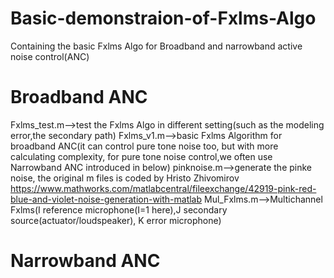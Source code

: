 # Basic-demonstraion-of-Fxlms-Algo
Containing the basic Fxlms Algo for Broadband and narrowband active noise control(ANC)
# Broadband ANC
Fxlms_test.m-->test the Fxlms Algo in different setting(such as the modeling error,the secondary path)
Fxlms_v1.m-->basic Fxlms Algorithm for broadband ANC(it can control pure tone noise too, but with more calculating complexity, for pure tone noise control,we often use Narrowband ANC introduced in below) 
pinknoise.m-->generate the pinke noise, the original m files is coded by Hristo Zhivomirov https://www.mathworks.com/matlabcentral/fileexchange/42919-pink-red-blue-and-violet-noise-generation-with-matlab
Mul_Fxlms.m-->Multichannel Fxlms(I reference microphone(I=1 here),J secondary source(actuator/loudspeaker), K error microphone)
# Narrowband ANC
